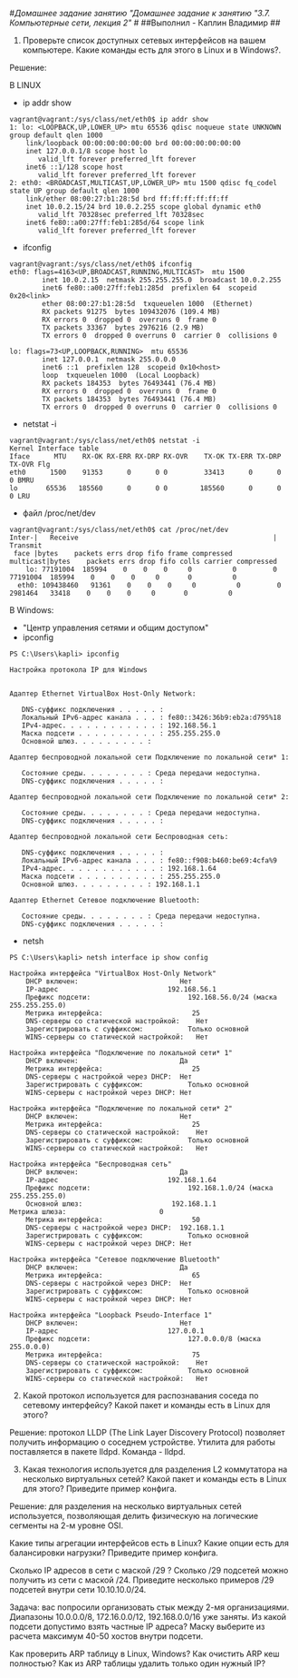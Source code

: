#_Домашнее задание занятию "Домашнее задание к занятию "3.7. Компьютерные сети, лекция 2"_ #
##Выполнил  - Каплин Владимир ##



1. Проверьте список доступных сетевых интерфейсов на вашем компьютере. Какие команды есть для этого в Linux и в Windows?.

Решение:

В LINUX 
- ip addr show
```
vagrant@vagrant:/sys/class/net/eth0$ ip addr show
1: lo: <LOOPBACK,UP,LOWER_UP> mtu 65536 qdisc noqueue state UNKNOWN group default qlen 1000
    link/loopback 00:00:00:00:00:00 brd 00:00:00:00:00:00
    inet 127.0.0.1/8 scope host lo
       valid_lft forever preferred_lft forever
    inet6 ::1/128 scope host
       valid_lft forever preferred_lft forever
2: eth0: <BROADCAST,MULTICAST,UP,LOWER_UP> mtu 1500 qdisc fq_codel state UP group default qlen 1000
    link/ether 08:00:27:b1:28:5d brd ff:ff:ff:ff:ff:ff
    inet 10.0.2.15/24 brd 10.0.2.255 scope global dynamic eth0
       valid_lft 70328sec preferred_lft 70328sec
    inet6 fe80::a00:27ff:feb1:285d/64 scope link
       valid_lft forever preferred_lft forever
```
- ifconfig
```
vagrant@vagrant:/sys/class/net/eth0$ ifconfig
eth0: flags=4163<UP,BROADCAST,RUNNING,MULTICAST>  mtu 1500
        inet 10.0.2.15  netmask 255.255.255.0  broadcast 10.0.2.255
        inet6 fe80::a00:27ff:feb1:285d  prefixlen 64  scopeid 0x20<link>
        ether 08:00:27:b1:28:5d  txqueuelen 1000  (Ethernet)
        RX packets 91275  bytes 109432076 (109.4 MB)
        RX errors 0  dropped 0  overruns 0  frame 0
        TX packets 33367  bytes 2976216 (2.9 MB)
        TX errors 0  dropped 0 overruns 0  carrier 0  collisions 0

lo: flags=73<UP,LOOPBACK,RUNNING>  mtu 65536
        inet 127.0.0.1  netmask 255.0.0.0
        inet6 ::1  prefixlen 128  scopeid 0x10<host>
        loop  txqueuelen 1000  (Local Loopback)
        RX packets 184353  bytes 76493441 (76.4 MB)
        RX errors 0  dropped 0  overruns 0  frame 0
        TX packets 184353  bytes 76493441 (76.4 MB)
        TX errors 0  dropped 0 overruns 0  carrier 0  collisions 0
```
- netstat -i
```
vagrant@vagrant:/sys/class/net/eth0$ netstat -i
Kernel Interface table
Iface      MTU    RX-OK RX-ERR RX-DRP RX-OVR    TX-OK TX-ERR TX-DRP TX-OVR Flg
eth0      1500    91353      0      0 0         33413      0      0      0 BMRU
lo       65536   185560      0      0 0        185560      0      0      0 LRU
```
- файл  /proc/net/dev
```
vagrant@vagrant:/sys/class/net/eth0$ cat /proc/net/dev
Inter-|   Receive                                                |  Transmit
 face |bytes    packets errs drop fifo frame compressed multicast|bytes    packets errs drop fifo colls carrier compressed
    lo: 77191004  185994    0    0    0     0          0         0 77191004  185994    0    0    0     0       0          0
  eth0: 109438460   91361    0    0    0     0          0         0  2981464   33418    0    0    0     0       0          0
```
В Windows:
- "Центр управления сетями и общим доступом"
- ipconfig
```
PS C:\Users\kapli> ipconfig

Настройка протокола IP для Windows


Адаптер Ethernet VirtualBox Host-Only Network:

   DNS-суффикс подключения . . . . . :
   Локальный IPv6-адрес канала . . . : fe80::3426:36b9:eb2a:d795%18
   IPv4-адрес. . . . . . . . . . . . : 192.168.56.1
   Маска подсети . . . . . . . . . . : 255.255.255.0
   Основной шлюз. . . . . . . . . :

Адаптер беспроводной локальной сети Подключение по локальной сети* 1:

   Состояние среды. . . . . . . . : Среда передачи недоступна.
   DNS-суффикс подключения . . . . . :

Адаптер беспроводной локальной сети Подключение по локальной сети* 2:

   Состояние среды. . . . . . . . : Среда передачи недоступна.
   DNS-суффикс подключения . . . . . :

Адаптер беспроводной локальной сети Беспроводная сеть:

   DNS-суффикс подключения . . . . . :
   Локальный IPv6-адрес канала . . . : fe80::f908:b460:be69:4cfa%9
   IPv4-адрес. . . . . . . . . . . . : 192.168.1.64
   Маска подсети . . . . . . . . . . : 255.255.255.0
   Основной шлюз. . . . . . . . . : 192.168.1.1

Адаптер Ethernet Сетевое подключение Bluetooth:

   Состояние среды. . . . . . . . : Среда передачи недоступна.
   DNS-суффикс подключения . . . . . :
```
- netsh
```
PS C:\Users\kapli> netsh interface ip show config

Настройка интерфейса "VirtualBox Host-Only Network"
    DHCP включен:                         Нет
    IP-адрес                           192.168.56.1
    Префикс подсети:                        192.168.56.0/24 (маска 255.255.255.0)
    Метрика интерфейса:                      25
    DNS-серверы со статической настройкой:    Нет
    Зарегистрировать с суффиксом:           Только основной
    WINS-серверы со статической настройкой:   Нет

Настройка интерфейса "Подключение по локальной сети* 1"
    DHCP включен:                         Да
    Метрика интерфейса:                      25
    DNS-серверы с настройкой через DHCP:  Нет
    Зарегистрировать с суффиксом:           Только основной
    WINS-серверы с настройкой через DHCP: Нет

Настройка интерфейса "Подключение по локальной сети* 2"
    DHCP включен:                         Нет
    Метрика интерфейса:                      25
    DNS-серверы со статической настройкой:    Нет
    Зарегистрировать с суффиксом:           Только основной
    WINS-серверы со статической настройкой:   Нет

Настройка интерфейса "Беспроводная сеть"
    DHCP включен:                         Да
    IP-адрес                           192.168.1.64
    Префикс подсети:                        192.168.1.0/24 (маска 255.255.255.0)
    Основной шлюз:                      192.168.1.1
Метрика шлюза:                       0
    Метрика интерфейса:                      50
    DNS-серверы с настройкой через DHCP:  192.168.1.1
    Зарегистрировать с суффиксом:           Только основной
    WINS-серверы с настройкой через DHCP: Нет

Настройка интерфейса "Сетевое подключение Bluetooth"
    DHCP включен:                         Да
    Метрика интерфейса:                      65
    DNS-серверы с настройкой через DHCP:  Нет
    Зарегистрировать с суффиксом:           Только основной
    WINS-серверы с настройкой через DHCP: Нет

Настройка интерфейса "Loopback Pseudo-Interface 1"
    DHCP включен:                         Нет
    IP-адрес                           127.0.0.1
    Префикс подсети:                        127.0.0.0/8 (маска 255.0.0.0)
    Метрика интерфейса:                      75
    DNS-серверы со статической настройкой:    Нет
    Зарегистрировать с суффиксом:           Только основной
    WINS-серверы со статической настройкой:   Нет
```


2. Какой протокол используется для распознавания соседа по сетевому интерфейсу? Какой пакет и команды есть в Linux для этого?

Решение: протокол LLDP (The Link Layer Discovery Protocol) позволяет получить информацию о соседнем устройстве.
Утилита для работы поставляется в пакете lldpd. Команда - lldpd.

3. Какая технология используется для разделения L2 коммутатора на несколько виртуальных сетей? Какой пакет и команды есть в Linux для этого? 
Приведите пример конфига.

Решение: для разделения на несколько виртуальных сетей используется, позволяющая делить физическую на логические сегменты
на 2-м уровне OSI.



Какие типы агрегации интерфейсов есть в Linux? Какие опции есть для балансировки нагрузки? Приведите пример конфига.

Сколько IP адресов в сети с маской /29 ? Сколько /29 подсетей можно получить из сети с маской /24. Приведите несколько примеров /29 подсетей внутри сети 10.10.10.0/24.

Задача: вас попросили организовать стык между 2-мя организациями. Диапазоны 10.0.0.0/8, 172.16.0.0/12, 192.168.0.0/16 уже заняты. Из какой подсети допустимо взять частные IP адреса? Маску выберите из расчета максимум 40-50 хостов внутри подсети.

Как проверить ARP таблицу в Linux, Windows? Как очистить ARP кеш полностью? Как из ARP таблицы удалить только один нужный IP?